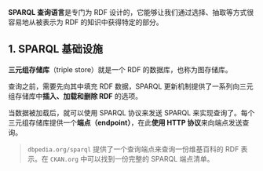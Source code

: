 **SPARQL 查询语言**是专门为 RDF 设计的，它能够让我们通过选择、抽取等方式很容易地从被表示为 RDF 的知识中获得特定的部分。

## 1. SPARQL 基础设施

**三元组存储库**（triple store）就是一个 RDF 的数据库，也称为图存储库。

查询之前，需要先向其中填充 RDF 数据，SPARQL 更新机制提供了一系列向三元组存储库中**插入、加载和删除 RDF** 的选项。

当数据被加载后，就可以使用 SPARQL 协议来发送 SPARQL 来实现查询了。每个三元组存储库提供一个**端点（endpoint）**，在此**使用 HTTP 协议**来向端点发送查询。

> `dbpedia.org/sparql` 提供了一个查询端点来查询一份维基百科的 RDF 表示。在 `CKAN.org` 中可以找到一份完整的 SPARQL 端点清单。

